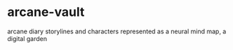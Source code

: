 # arcane-vault
 arcane diary storylines and characters represented as a neural mind map, a digital garden
